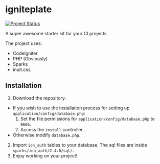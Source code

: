 # igniteplate
[![Project Status](http://stillmaintained.com/aniketpant/igniteplate.png)](https://stillmaintained.com/aniketpant/igniteplate)

A super awesome starter kit for your CI projects.

The project uses:

- CodeIgniter
- PHP (Obviously)
- Sparks
- inuit.css

## Installation

1. Download the repository.
  - If you wish to use the installation process for setting up `application/config/database.php`:
      1. Set the file permissions for `application/config/database.php` to `0666`.
      2. Access the `install` controller.
  - Otherwise modify `database.php`.
2. Import `ion_auth` tables to your database. The sql files are inside `sparks/ion_auth/2.4.0/sql/`.
3. Enjoy working on your project!
